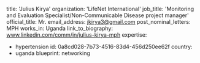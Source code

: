 title: 'Julius Kirya'
organization: 'LifeNet International'
job_title: 'Monitoring and Evaluation Specialist/Non-Communicable Disease project manager'
official_title: Mr.
email_address: jkirya3@gmail.com
post_nominal_letters: MPH
works_in: Uganda
link_to_biography: www.linkedin.com/comm/in/julius-kirya-mph
expertise:
  - hypertension
id: 0a8cd028-7b73-4516-83d4-456d250ee62f
country:
  - uganda
blueprint: networking
